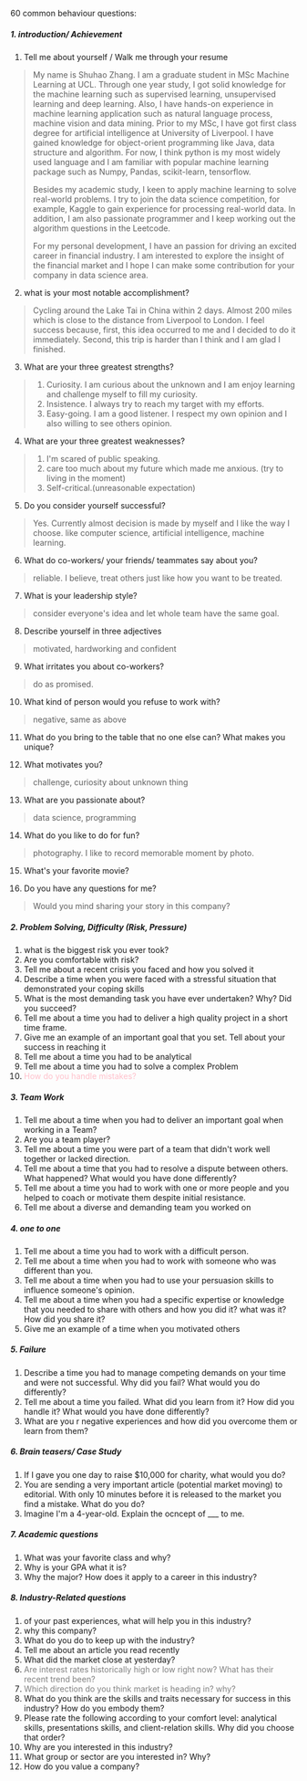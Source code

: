 60 common behaviour questions:

##### 1. introduction/ Achievement
1. Tell me about yourself / Walk me through your resume
>My name is Shuhao Zhang. I am a graduate student in MSc Machine Learning at UCL. Through one year study, I got solid knowledge for the machine learning such as supervised learning, unsupervised learning and deep learning. Also, I have hands-on experience in machine learning application such as natural language process, machine vision and data mining. Prior to my MSc, I have got first class degree for artificial intelligence at University of Liverpool. I have gained knowledge for object-orient programming like Java, data structure and algorithm. For now, I think python is my most widely used language and I am familiar with popular machine learning package such as Numpy, Pandas, scikit-learn, tensorflow.   
>
>Besides my academic study, I keen to apply machine learning to solve real-world problems. I try to join the data science competition, for example, Kaggle to gain experience for processing real-world data. In addition, I am also passionate programmer and I keep working out the algorithm questions in the Leetcode.    
>
>For my personal development, I have an passion for driving an excited career in financial industry. I am interested to explore the insight of the financial market and I hope I can make some contribution for your company in data science area.  

2. what is your most notable accomplishment?
>Cycling around the Lake Tai in China within 2 days. Almost 200 miles which is close to the distance from Liverpool to London. I feel success because, first, this idea occurred to me and I decided to do it immediately. Second, this trip is harder than I think and I am glad I finished.  

3. What are your three greatest strengths?
> 1. Curiosity. I am curious about the unknown and I am enjoy learning and challenge myself to fill my curiosity.
> 2. Insistence. I always try to reach my target with my efforts.
> 3. Easy-going. I am a good listener. I respect my own opinion and I also willing to see others opinion.

4. What are your three greatest weaknesses?
>1. I'm scared of public speaking.
>2. care too much about my future which made me anxious. (try to living in the moment)
>3. Self-critical.(unreasonable expectation)

5. Do you consider yourself successful?
> Yes. Currently almost decision is made by myself and I like the way I choose. like computer science, artificial intelligence, machine learning.

6. What do co-workers/ your friends/ teammates say about you?
> reliable. I believe, treat others just like how you want to be treated.

7. What is your leadership style?
> consider everyone's idea and let whole team have the same goal.

8. Describe yourself in three adjectives
> motivated, hardworking and confident

9. What irritates you about co-workers?
> do as promised.

10. What kind of person would you refuse to work with?
> negative, same as above

11. What do you bring to the table that no one else can? What makes you unique?
>

12. What motivates you?
> challenge, curiosity about unknown thing

13. What are you passionate about?
> data science, programming

14. What do you like to do for fun?
> photography. I like to record memorable moment by photo.

15. What's your favorite movie?


16. Do you have any questions for me?
> Would you mind sharing your story in this company?

##### 2. Problem Solving, Difficulty (Risk, Pressure)
1. what is the biggest risk you ever took?
2. Are you comfortable with risk?
3. Tell me about a recent crisis you faced and how you solved it
4. Describe a time when you were faced with a stressful situation that demonstrated your coping skills
5. What is the most demanding task you have ever undertaken? Why? Did you succeed?
6. Tell me about a time you had to deliver a high quality project in a short time frame.
7. Give me an example of an important goal that you set. Tell about your success in reaching it
8. Tell me about a time you had to be analytical
9. Tell me about a time you had to solve a complex Problem
10. <span style='color:pink'>How do you handle mistakes?</span>


##### 3. Team Work
1. Tell me about a time when you had to deliver an important goal when working in a Team?
2. Are you a team player?
3. Tell me about a time you were part of a team that didn't work well together or lacked direction.
4. Tell me about a time that you had to resolve a dispute between others. What happened? What would you have done differently?
5. Tell me about a time you had to work with one or more people and you helped to coach or motivate them despite initial resistance.
6. Tell me about a diverse and demanding team you worked on

##### 4. one to one
1. Tell me about a time you had to work with a difficult person.
2. Tell me about a  time when you had to work with someone who was different than you.
3. Tell me about a time when you had to use your persuasion skills to influence someone's opinion.
4. Tell me about a time when you had a specific expertise or knowledge that you needed to share with others and how you did it? what was it? How did you share it?
5. Give me an example of a time when you motivated others

##### 5. Failure
1. Describe a time you had to manage competing demands on your time and were not successful. Why did you fail? What would you do differently?
2. Tell me about a time you failed. What did you learn from it? How did you handle it? What would you have done differently?
3. What are you r negative experiences and how did you overcome them or learn from them?

##### 6. Brain teasers/ Case Study
1. If I gave you one day to raise $10,000 for charity, what would you do?
2. You are sending a very important article (potential market moving) to editorial. With only 10 minutes before it is released to the market you find a mistake. What do you do?
3. Imagine I'm a 4-year-old. Explain the ocncept of ___ to me.

##### 7. Academic questions
1. What was your favorite class and why?
2. Why is your GPA what it is?
3. Why the major? How does it apply to a career in this industry?

##### 8. Industry-Related questions
1. of your past experiences, what will help you in this industry?
2. why this company?
3. What do you do to keep up with the industry?
4. Tell me about an article you read recently
5. What did the market close at yesterday?
6. <span style='color:grey'>Are interest rates historically high or low right now? What has their recent trend been?</span>
7. <span style='color:grey'>Which direction do you think market is heading in? why?</span>
8. What do you think are the skills and traits necessary for success in this industry? How do you embody them?
9. Please rate the following according to your comfort level: analytical skills, presentations skills, and client-relation skills. Why did you choose that order?
10. Why are you interested in this industry?
11. What group or sector are you interested in? Why?
12. How do you value a company?
